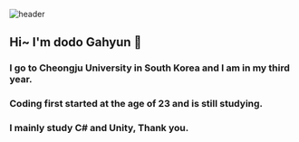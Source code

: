 ![header](https://capsule-render.vercel.app/api?type=waving&color=939393&height=300&section=header&text=Welcome&fontSize=90&desc=Thanks%20for%20visit&descSize=20&descAlignY=65&descAlign=70)
## Hi~ I'm dodo Gahyun 👋
### I go to Cheongju University in South Korea and I am in my third year.
### Coding first started at the age of 23 and is still studying.
### I mainly study C# and Unity, Thank you.

<!--
**dodonamga/dodonamga** is a ✨ _special_ ✨ repository because its `README.md` (this file) appears on your GitHub profile.

Here are some ideas to get you started:

- 🔭 I’m currently working on ...
- 🌱 I’m currently learning ...
- 👯 I’m looking to collaborate on ...
- 🤔 I’m looking for help with ...
- 💬 Ask me about ...
- 📫 How to reach me: ...
- 😄 Pronouns: ...
- ⚡ Fun fact: ...
-->
